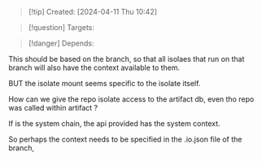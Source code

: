 
>[!tip] Created: [2024-04-11 Thu 10:42]

>[!question] Targets: 

>[!danger] Depends: 

This should be based on the branch, so that all isolaes that run on that branch will also have the context available to them.

BUT the isolate mount seems specific to the isolate itself.

How can we give the repo isolate access to the artifact db, even tho repo was called within artifact ?

If is the system chain, the api provided has the system context.

So perhaps the context needs to be specified in the .io.json file of the branch, 
